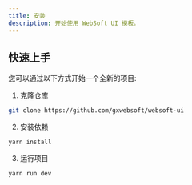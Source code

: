 ```yaml
---
title: 安装
description: 开始使用 WebSoft UI 模板。
---
```


## 快速上手

您可以通过以下方式开始一个全新的项目:

1. 克隆仓库
```bash [Terminal]
git clone https://github.com/gxwebsoft/websoft-ui
```
2. 安装依赖
```bash [Terminal]
yarn install
```
3. 运行项目
```bash [Terminal]
yarn run dev
```
